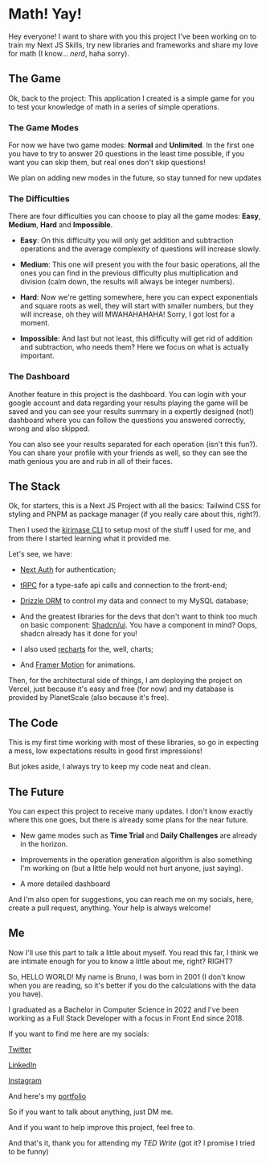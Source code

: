 # Math! Yay!

Hey everyone! I want to share with you this project I've been working on to train my Next JS Skills, try new libraries and frameworks and share my love for math (I know... _nerd_, haha sorry).

## The Game

Ok, back to the project: This application I created is a simple game for you to test your knowledge of math in a series of simple operations.

### The Game Modes

For now we have two game modes: **Normal** and **Unlimited**. In the first one you have to try to answer 20 questions in the least time possible, if you want you can skip them, but real ones don't skip questions!

We plan on adding new modes in the future, so stay tunned for new updates

### The Difficulties

There are four difficulties you can choose to play all the game modes: **Easy**, **Medium**, **Hard** and **Impossible**.

- **Easy**: On this difficulty you will only get addition and subtraction operations and the average complexity of questions will increase slowly.

- **Medium**: This one will present you with the four basic operations, all the ones you can find in the previous difficulty plus multiplication and division (calm down, the results will always be integer numbers).

- **Hard**: Now we're getting somewhere, here you can expect exponentials and square roots as well, they will start with smaller numbers, but they will increase, oh they will MWAHAHAHAHA! Sorry, I got lost for a moment.

- **Impossible**: And last but not least, this difficulty will get rid of addition and subtraction, who needs them? Here we focus on what is actually important.

### The Dashboard

Another feature in this project is the dashboard. You can login with your google account and data regarding your results playing the game will be saved and you can see your results summary in a expertly designed (not!) dashboard where you can follow the questions you answered correctly, wrong and also skipped.

You can also see your results separated for each operation (isn't this fun?). You can share your profile with your friends as well, so they can see the math genious you are and rub in all of their faces.

## The Stack

Ok, for starters, this is a Next JS Project with all the basics: Tailwind CSS for styling and PNPM as package manager (if you really care about this, right?).

Then I used the [kirimase CLI](https://github.com/nicoalbanese/kirimase) to setup most of the stuff I used for me, and from there I started learning what it provided me.

Let's see, we have:

- [Next Auth](https://github.com/nextauthjs/next-auth) for authentication;

- [tRPC](https://github.com/trpc/trpc) for a type-safe api calls and connection to the front-end;

- [Drizzle ORM](https://github.com/drizzle-team/drizzle-orm) to control my data and connect to my MySQL database;

- And the greatest libraries for the devs that don't want to think too much on basic component: [Shadcn/ui](https://github.com/shadcn-ui/ui). You have a component in mind? Oops, shadcn already has it done for you!

- I also used [recharts](https://github.com/recharts/recharts) for the, well, charts;

- And [Framer Motion](https://www.framer.com/motion/?utm_source=google&utm_medium=adwords&utm_campaign=TW-WW-All-GS-UA-Traffic-20190326-Brand.Bmm_&gad=1&gclid=CjwKCAjwpJWoBhA8EiwAHZFzfq04JYBEPPx50jbZ5VVc3NTlIAgphTkq0RnV1b1P-DnGfaccp9b9BRoCYNQQAvD_BwE) for animations.

Then, for the architectural side of things, I am deploying the project on Vercel, just because it's easy and free (for now) and my database is provided by PlanetScale (also because it's free).

## The Code

This is my first time working with most of these libraries, so go in expecting a mess, low expectations results in good first impressions!

But jokes aside, I always try to keep my code neat and clean.

## The Future

You can expect this project to receive many updates. I don't know exactly where this one goes, but there is already some plans for the near future.

- New game modes such as **Time Trial** and **Daily Challenges** are already in the horizon.

- Improvements in the operation generation algorithm is also something I'm working on (but a little help would not hurt anyone, just saying).

- A more detailed dashboard

And I'm also open for suggestions, you can reach me on my socials, here, create a pull request, anything. Your help is always welcome!

## Me

Now I'll use this part to talk a little about myself. You read this far, I think we are intimate enough for you to know a little about me, right? RIGHT?

So, HELLO WORLD! My name is Bruno, I was born in 2001 (I don't know when you are reading, so it's better if you do the calculations with the data you have).

I graduated as a Bachelor in Computer Science in 2022 and I've been working as a Full Stack Developer with a focus in Front End since 2018.

If you want to find me here are my socials:

[Twitter](https://twitter.com/BrunoBorges_10)

[LinkedIn](https://www.linkedin.com/in/bruno-borges-133564196/)

[Instagram](https://www.instagram.com/bruno_borges_2001/)

And here's my [portfolio](https://bruno-borges.vercel.app)

So if you want to talk about anything, just DM me.

And if you want to help improve this project, feel free to.

And that's it, thank you for attending my _TED Write_ (got it? I promise I tried to be funny)
